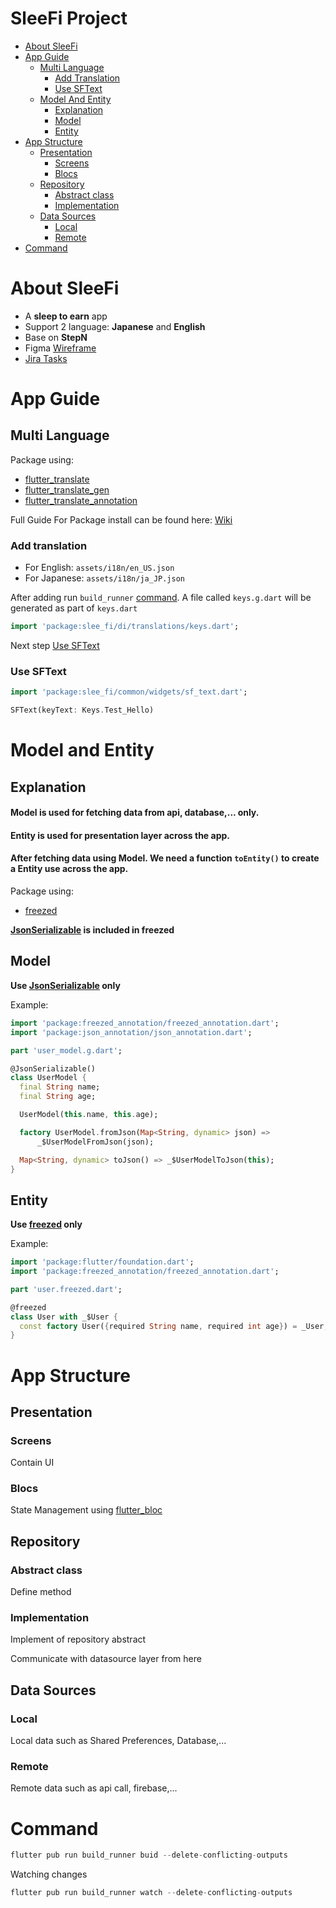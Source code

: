 # SleeFi Project

- [About SleeFi](#about-sleefi)
- [App Guide](#app-guide)
  - [Multi Language](#multi-language)
     - [Add Translation](#add-transaltion)
     - [Use SFText](#use-sftext)
  - [Model And Entity](#model-and-entity)
     - [Explanation](#explanation)
     - [Model](#model)
     - [Entity](#entity)
- [App Structure](#app-structure)
  - [Presentation](#presentation)
     - [Screens](#screens)
     - [Blocs](#blocs)
  - [Repository](#repository)
     - [Abstract class](#abstract-class)
     - [Implementation](#implementation)
  - [Data Sources](#data-sources)
     - [Local](#local)
     - [Remote](#remote)
- [Command](#command)

# About SleeFi

- A **sleep to earn** app
- Support 2 language: **Japanese** and **English**
- Base on **StepN**
- Figma [Wireframe](https://www.figma.com/file/EtlTv6nD9XYAbzvHavYl6C/Wireframing-IOS-UI-(Community)?node-id=0%3A1)
- [Jira Tasks](https://jira.sotatek.com/secure/RapidBoard.jspa?rapidView=342&projectKey=SLEEP)

# App Guide

## Multi Language

Package using:

- [flutter_translate](https://pub.dev/packages/flutter_translate)
- [flutter_translate_gen](https://pub.dev/packages/flutter_translate_gen)
- [flutter_translate_annotation](https://pub.dev/packages/flutter_translate_annotations)

Full Guide For Package install can be found here: [Wiki](https://github.com/Jesway/Flutter-Translate/wiki)

### Add translation

- For English: `assets/i18n/en_US.json`
- For Japanese: `assets/i18n/ja_JP.json`

After adding run `build_runner` [command](#command). A file called `keys.g.dart` will be generated as part of `keys.dart`

```dart
import 'package:slee_fi/di/translations/keys.dart';
```

Next step [Use SFText](#use-sftext)

### Use SFText

```dart
import 'package:slee_fi/common/widgets/sf_text.dart';
```

```dart
SFText(keyText: Keys.Test_Hello)
```

# Model and Entity

## Explanation

#### Model is used for fetching data from api, database,... only.
#### Entity is used for presentation layer across the app.
#### After fetching data using Model. We need a function `toEntity()` to create a Entity use across the app.

Package using:

- [freezed](https://pub.dev/packages/freezed)

**[JsonSerializable](https://pub.dev/packages/json_serializable) is included in freezed**

## Model

**Use [JsonSerializable](https://pub.dev/packages/json_serializable) only**

Example:

```dart
import 'package:freezed_annotation/freezed_annotation.dart';
import 'package:json_annotation/json_annotation.dart';

part 'user_model.g.dart';

@JsonSerializable()
class UserModel {
  final String name;
  final String age;

  UserModel(this.name, this.age);

  factory UserModel.fromJson(Map<String, dynamic> json) =>
      _$UserModelFromJson(json);

  Map<String, dynamic> toJson() => _$UserModelToJson(this);
}

```

## Entity

**Use [freezed](https://pub.dev/packages/freezed) only**

Example:

```dart
import 'package:flutter/foundation.dart';
import 'package:freezed_annotation/freezed_annotation.dart';

part 'user.freezed.dart';

@freezed
class User with _$User {
  const factory User({required String name, required int age}) = _User;
}

```

# App Structure

## Presentation

### Screens

Contain UI

### Blocs

State Management using [flutter_bloc](https://pub.dev/packages/flutter)

## Repository

### Abstract class

Define method

### Implementation

Implement of repository abstract

Communicate with datasource layer from here

## Data Sources

### Local

Local data such as Shared Preferences, Database,...

### Remote

Remote data such as api call, firebase,...

# Command

```dart
flutter pub run build_runner buid --delete-conflicting-outputs
```

Watching changes

```dart
flutter pub run build_runner watch --delete-conflicting-outputs
```

